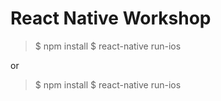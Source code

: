 # React Native Workshop

  >$ npm install
  $ react-native run-ios

or

  >$ npm install
  $ react-native run-ios  
